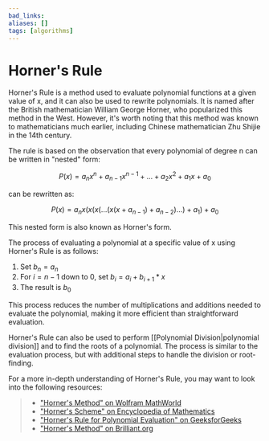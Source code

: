 ```yaml
---
bad_links: 
aliases: []
tags: [algorithms]
---
```

# Horner's Rule

Horner's Rule is a method used to evaluate polynomial functions at a given value of x, and it can also be used to rewrite polynomials. It is named after the British mathematician William George Horner, who popularized this method in the West. However, it's worth noting that this method was known to mathematicians much earlier, including Chinese mathematician Zhu Shijie in the 14th century.

The rule is based on the observation that every polynomial of degree n can be written in "nested" form:

$$
P(x) = a_nx^n + a_{n-1}x^{n-1} + \ldots + a_2x^2 + a_1x + a_0
$$

can be rewritten as:

$$
P(x) = a_nx(x(x(\ldots (x(x + a_{n-1}) + a_{n-2}) \ldots ) + a_1) + a_0
$$

This nested form is also known as Horner's form.

The process of evaluating a polynomial at a specific value of x using Horner's Rule is as follows:

1. Set $b_n = a_n$
2. For $i = n-1$ down to $0$, set $b_i = a_i + b_{i+1} * x$
3. The result is $b_0$

This process reduces the number of multiplications and additions needed to evaluate the polynomial, making it more efficient than straightforward evaluation.

Horner's Rule can also be used to perform [[Polynomial Division|polynomial division]] and to find the roots of a polynomial. The process is similar to the evaluation process, but with additional steps to handle the division or root-finding.

For a more in-depth understanding of Horner's Rule, you may want to look into the following resources:

> - ["Horner's Method" on Wolfram MathWorld](https://mathworld.wolfram.com/HornersMethod.html)
> - ["Horner's Scheme" on Encyclopedia of Mathematics](https://encyclopediaofmath.org/wiki/Horner_scheme)
> - ["Horner's Rule for Polynomial Evaluation" on GeeksforGeeks](https://www.geeksforgeeks.org/horners-rule-polynomial-evaluation/)
> - ["Horner's Method" on Brilliant.org](https://brilliant.org/wiki/horners-method/)